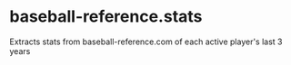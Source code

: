 baseball-reference.stats
========================

Extracts stats from baseball-reference.com of each active player's last 3 years